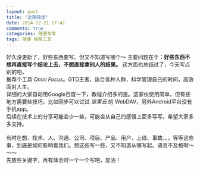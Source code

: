 ```yaml
---
layout: post
title: "近期随想"
date: 2014-12-21 17:42
comments: true
categories: 随便写写
tags: 随便 推荐工具
---
```


好久没更新了，好些东西要写。但又不知道写哪个～ 
主要问题在于：**好些东西不想再直接写个结论上去，不想直接拿别人的结果。**
这方面也总结过了，今天写点别的吧。
<br>
推荐个工具 *Omni Focus*。GTD王者，适合各种人群，科学管理自己的时间，高效面对人生。<br>
详细的大家自动用Google百度一下，教程介绍多的是。这家伙使用简单，但有些地方需要些技巧，比如同步可以试试 *坚果云* 的 WebDAV，另外Android平台没有手机app。
<br>
后续在技术上的分享可能会少一些，可能会从自己的感悟上面多写写，希望大家多多支持。
<br><br>
有时在想，技术、人、沟通、公司、项目、产品、用户、上线、事故。。。等等这些事，到底是如何影响着我们。想这些写一些，又不知道从哪写起。语言不及格啊～～～
<br>
先放些关键字，再有体会时一个一个写吧，加油！